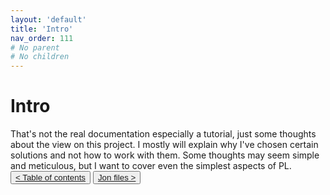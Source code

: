 ```yaml
---
layout: 'default'
title: 'Intro'
nav_order: 111
# No parent
# No children
---
```


# Intro

That's not the real documentation especially a tutorial, just some thoughts about the view on this project. I mostly
will explain why I've chosen certain solutions and not how to work with them. Some thoughts may seem simple and
meticulous, but I want to cover even the simplest aspects of PL.
<button class="btn btn-outline"><a href="/index.md">< Table of contents</a></button>
<button class="btn btn-outline"><a href="/jon files">Jon files ></a></button>
